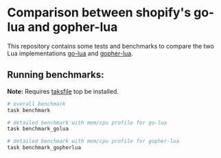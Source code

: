 # Comparison between shopify's go-lua and gopher-lua

This repository contains some tests and benchmarks to compare the two Lua implementations [go-lua](https://github.com/epikur-io/go-lua) and [gopher-lua](https://github.com/epikur-io/gopher-lua).

## Running benchmarks:

**Note:** Requires [taksfile](https://taskfile.dev/installation/) top be installed.

```bash
# overall benchmark
task benchmark

# detailed benchmark with mem/cpu profile for go-lua
task benchmark_golua

# detailed benchmark with mem/cpu profile for gopher-lua
task benchmark_gopherlua
```